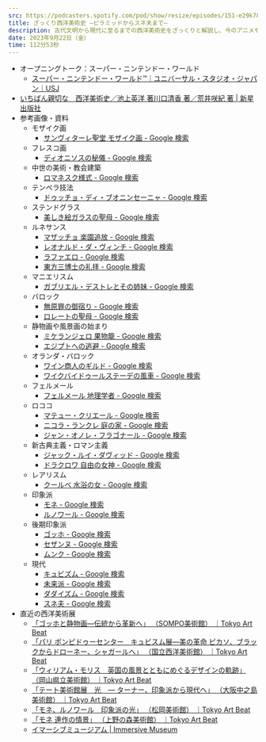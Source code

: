 ```yaml
---
src: https://podcasters.spotify.com/pod/show/resize/episodes/151-e29k78k
title: ざっくり西洋美術史 —ピラミッドからスネ夫まで—
description: 古代文明から現代に至るまでの西洋美術史をざっくりと解説し、今のアニメや漫画にどう繋がっているのかを話しました。
date: 2023年9月22日（金）
time: 112分53秒
---
```


- オープニングトーク：スーパー・ニンテンドー・ワールド
  - [スーパー・ニンテンドー・ワールド™｜ユニバーサル・スタジオ・ジャパン｜USJ](https://www.usj.co.jp/web/ja/jp/areas/super-nintendo-world)
- [いちばん親切な　西洋美術史／池上英洋 著川口清香 著／荒井咲紀 著 | 新星出版社](https://www.shin-sei.co.jp/np/isbn/978-4-405-07228-2/)
- 参考画像・資料
    - モザイク画
        - [サンヴィターレ聖堂 モザイク画 - Google 検索](https://www.google.com/search?q=%E3%82%B5%E3%83%B3%E3%83%B4%E3%82%A3%E3%82%BF%E3%83%BC%E3%83%AC%E8%81%96%E5%A0%82+%E3%83%A2%E3%82%B6%E3%82%A4%E3%82%AF%E7%94%BB&tbm=isch)
    - フレスコ画
        - [ディオニソスの秘儀 - Google 検索](https://www.google.com/search?tbm=isch&q=%E3%83%87%E3%82%A3%E3%82%AA%E3%83%8B%E3%82%BD%E3%82%B9%E3%81%AE%E7%A7%98%E5%84%80)
    - 中世の美術・教会建築
        - [ロマネスク様式 - Google 検索](https://www.google.com/search?tbm=isch&q=%E3%83%AD%E3%83%9E%E3%83%8D%E3%82%B9%E3%82%AF%E6%A7%98%E5%BC%8F#imgrc=yz42Y9r4kbu3HM)
    - テンペラ技法
        - [ドゥッチョ・ディ・ブオニンセーニャ - Google 検索](https://www.google.com/search?tbm=isch&q=%E3%83%89%E3%82%A5%E3%83%83%E3%83%81%E3%83%A7%E3%83%BB%E3%83%87%E3%82%A3%E3%83%BB%E3%83%96%E3%82%AA%E3%83%8B%E3%83%B3%E3%82%BB%E3%83%BC%E3%83%8B%E3%83%A3)
    - ステンドグラス
        - [美しき絵ガラスの聖母 - Google 検索](https://www.google.com/search?tbm=isch&q=%E7%BE%8E%E3%81%97%E3%81%8D%E7%B5%B5%E3%82%AC%E3%83%A9%E3%82%B9%E3%81%AE%E8%81%96%E6%AF%8D)
    - ルネサンス
        - [マザッチョ 楽園追放 - Google 検索](https://www.google.com/search?tbm=isch&q=%E3%83%9E%E3%82%B6%E3%83%83%E3%83%81%E3%83%A7+%E6%A5%BD%E5%9C%92%E8%BF%BD%E6%94%BE#imgrc=z-9avbNEtFWTQM)
        - [レオナルド・ダ・ヴィンチ - Google 検索](https://www.google.com/search?tbm=isch&q=%E3%83%AC%E3%82%AA%E3%83%8A%E3%83%AB%E3%83%89%E3%83%BB%E3%83%80%E3%83%BB%E3%83%B4%E3%82%A3%E3%83%B3%E3%83%81#imgrc=2T2Nh5bZ9YM24M)
        - [ラファエロ - Google 検索](https://www.google.com/search?tbm=isch&q=%E3%83%A9%E3%83%95%E3%82%A1%E3%82%A8%E3%83%AD)
        - [東方三博士の礼拝 - Google 検索](https://www.google.com/search?tbm=isch&q=%E6%9D%B1%E6%96%B9%E4%B8%89%E5%8D%9A%E5%A3%AB%E3%81%AE%E7%A4%BC%E6%8B%9D)
    - マニエリスム
        - [ガブリエル・デストレとその姉妹 - Google 検索](https://www.google.com/search?tbm=isch&q=%E3%82%AC%E3%83%96%E3%83%AA%E3%82%A8%E3%83%AB%E3%83%BB%E3%83%87%E3%82%B9%E3%83%88%E3%83%AC%E3%81%A8%E3%81%9D%E3%81%AE%E5%A7%89%E5%A6%B9)
    - バロック
        - [無原罪の御宿り - Google 検索](https://www.google.com/search?tbm=isch&q=%E7%84%A1%E5%8E%9F%E7%BD%AA%E3%81%AE%E5%BE%A1%E5%AE%BF%E3%82%8A)
        - [ロレートの聖母 - Google 検索](https://www.google.com/search?tbm=isch&q=%E3%83%AD%E3%83%AC%E3%83%BC%E3%83%88%E3%81%AE%E8%81%96%E6%AF%8D)
    - 静物画や風景画の始まり
        - [ミケランジェロ 果物籠 - Google 検索](https://www.google.com/search?tbm=isch&q=%E3%83%9F%E3%82%B1%E3%83%A9%E3%83%B3%E3%82%B8%E3%82%A7%E3%83%AD+%E6%9E%9C%E7%89%A9%E7%B1%A0)
        - [エジプトへの逃避 - Google 検索](https://www.google.com/search?tbm=isch&q=%E3%82%A8%E3%82%B8%E3%83%97%E3%83%88%E3%81%B8%E3%81%AE%E9%80%83%E9%81%BF)
    - オランダ・バロック
        - [ワイン商人のギルド - Google 検索](https://www.google.com/search?tbm=isch&q=%E3%83%AF%E3%82%A4%E3%83%B3%E5%95%86%E4%BA%BA%E3%81%AE%E3%82%AE%E3%83%AB%E3%83%89)
        - [ワイクバイドゥールステーデの風車 - Google 検索](https://www.google.com/search?tbm=isch&q=%E3%83%AF%E3%82%A4%E3%82%AF%E3%83%90%E3%82%A4%E3%83%89%E3%82%A5%E3%83%BC%E3%83%AB%E3%82%B9%E3%83%86%E3%83%BC%E3%83%87%E3%81%AE%E9%A2%A8%E8%BB%8A)
    - フェルメール
        - [フェルメール 地理学者 - Google 検索](https://www.google.com/search?tbm=isch&q=%E3%83%95%E3%82%A7%E3%83%AB%E3%83%A1%E3%83%BC%E3%83%AB+%E5%9C%B0%E7%90%86%E5%AD%A6%E8%80%85)
    - ロココ
        - [マテュー・クリエール - Google 検索](https://www.google.com/search?tbm=isch&q=%E3%83%9E%E3%83%86%E3%83%A5%E3%83%BC%E3%83%BB%E3%82%AF%E3%83%AA%E3%82%A8%E3%83%BC%E3%83%AB)
        - [ニコラ・ランクレ 庭の家 - Google 検索](https://www.google.com/search?tbm=isch&q=%E3%83%8B%E3%82%B3%E3%83%A9%E3%83%BB%E3%83%A9%E3%83%B3%E3%82%AF%E3%83%AC+%E5%BA%AD%E3%81%AE%E5%AE%B6)
        - [ジャン・オノレ・フラゴナール - Google 検索](https://www.google.com/search?tbm=isch&q=%E3%82%B8%E3%83%A3%E3%83%B3%E3%83%BB%E3%82%AA%E3%83%8E%E3%83%AC%E3%83%BB%E3%83%95%E3%83%A9%E3%82%B4%E3%83%8A%E3%83%BC%E3%83%AB)
    - 新古典主義・ロマン主義
        - [ジャック・ルイ・ダヴィッド - Google 検索](https://www.google.com/search?tbm=isch&q=%E3%82%B8%E3%83%A3%E3%83%83%E3%82%AF%E3%83%BB%E3%83%AB%E3%82%A4%E3%83%BB%E3%83%80%E3%83%B4%E3%82%A3%E3%83%83%E3%83%89)
        - [ドラクロワ 自由の女神 - Google 検索](https://www.google.com/search?tbm=isch&q=%E3%83%89%E3%83%A9%E3%82%AF%E3%83%AD%E3%83%AF+%E8%87%AA%E7%94%B1%E3%81%AE%E5%A5%B3%E7%A5%9E)
    - レアリスム
        - [クールベ 水浴の女 - Google 検索](https://www.google.com/search?tbm=isch&q=%E3%82%AF%E3%83%BC%E3%83%AB%E3%83%99+%E6%B0%B4%E6%B5%B4%E3%81%AE%E5%A5%B3)
    - 印象派
        - [モネ - Google 検索](https://www.google.com/search?tbm=isch&q=%E3%83%A2%E3%83%8D)
        - [ルノワール - Google 検索](https://www.google.com/search?tbm=isch&q=%E3%83%AB%E3%83%8E%E3%83%AF%E3%83%BC%E3%83%AB)
    - 後期印象派
        - [ゴッホ - Google 検索](https://www.google.com/search?tbm=isch&q=%E3%82%B4%E3%83%83%E3%83%9B)
        - [セザンヌ - Google 検索](https://www.google.com/search?tbm=isch&q=%E3%82%BB%E3%82%B6%E3%83%B3%E3%83%8C)
        - [ムンク - Google 検索](https://www.google.com/search?tbm=isch&q=%E3%83%A0%E3%83%B3%E3%82%AF)
    - 現代
        - [キュビズム - Google 検索](https://www.google.com/search?tbm=isch&q=%E3%82%AD%E3%83%A5%E3%83%93%E3%82%BA%E3%83%A0)
        - [未来派 - Google 検索](https://www.google.com/search?tbm=isch&q=%E6%9C%AA%E6%9D%A5%E6%B4%BE)
        - [ダダイズム - Google 検索](https://www.google.com/search?tbm=isch&q=%E3%83%80%E3%83%80%E3%82%A4%E3%82%BA%E3%83%A0)
        - [スネ夫 - Google 検索](https://www.google.com/search?tbm=isch&q=%E3%82%B9%E3%83%8D%E5%A4%AB)
- 直近の西洋美術展
    - [「ゴッホと静物画―伝統から革新へ」 （SOMPO美術館） ｜Tokyo Art Beat](https://www.tokyoartbeat.com/events/-/Van-Gogh-and-Still-Life-From-Tradition-to-Innovation/9FE5F8B4/2023-10-17)
    - [「パリ ポンピドゥーセンター　キュビスム展―美の革命 ピカソ、ブラックからドローネー、シャガールへ」 （国立西洋美術館） ｜Tokyo Art Beat](https://www.tokyoartbeat.com/events/-/The-Cubist-Revolution-An-Exhibition-from-the-Collection-of-the-Centre-Pompidou-Paris/DD504118/2023-10-03)
    - [「ウィリアム・モリス　英国の風景とともにめぐるデザインの軌跡」 （岡山県立美術館） ｜Tokyo Art Beat](https://www.tokyoartbeat.com/events/-/William-Morris-Tracing-the-Path-of-Design-Alongside-the-Landscapes-of-Britain/D45518DF/2023-09-29)
    - [「テート美術館展　光　― ターナー、印象派から現代へ」 （大阪中之島美術館） ｜Tokyo Art Beat](https://www.tokyoartbeat.com/events/-/Light-Works-from-the-Tate-Collection/nakanoshima-museum-of-art-osaka/2023-10-26)
    - [「モネ、ルノワール　印象派の光」 （松岡美術館） ｜Tokyo Art Beat](https://www.tokyoartbeat.com/events/-/Monet-Renoir-The-Light-of-the-Impressionists/matsuoka-museum-of-art/2023-06-20)
    - [「モネ 連作の情景」 （上野の森美術館） ｜Tokyo Art Beat](https://www.tokyoartbeat.com/events/-/Monet-Scenes-From-a-Series-of-Paintings/9D3C0ECB/2023-10-20)
    - [イマーシブミュージアム | Immersive Museum](https://www.immersive-museum.jp/)